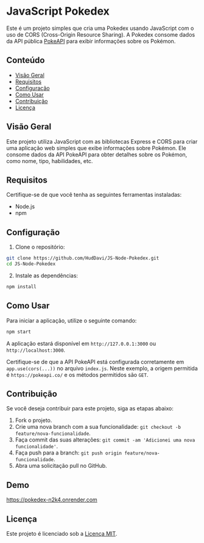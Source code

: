 # JavaScript Pokedex

Este é um projeto simples que cria uma Pokedex usando JavaScript com o uso de CORS (Cross-Origin Resource Sharing). A Pokedex consome dados da API pública [PokeAPI](https://pokeapi.co/) para exibir informações sobre os Pokémon.

## Conteúdo

- [Visão Geral](#visão-geral)
- [Requisitos](#requisitos)
- [Configuração](#configuração)
- [Como Usar](#como-usar)
- [Contribuição](#contribuição)
- [Licença](#licença)

## Visão Geral

Este projeto utiliza JavaScript com as bibliotecas Express e CORS para criar uma aplicação web simples que exibe informações sobre Pokémon. Ele consome dados da API PokeAPI para obter detalhes sobre os Pokémon, como nome, tipo, habilidades, etc.

## Requisitos

Certifique-se de que você tenha as seguintes ferramentas instaladas:

- Node.js
- npm

## Configuração

1. Clone o repositório:

```bash
git clone https://github.com/HudDavi/JS-Node-Pokedex.git
cd JS-Node-Pokedex
```

2. Instale as dependências:

```bash
npm install
```

## Como Usar

Para iniciar a aplicação, utilize o seguinte comando:

```bash
npm start
```

A aplicação estará disponível em `http://127.0.0.1:3000` ou `http://localhost:3000`.

Certifique-se de que a API PokeAPI está configurada corretamente em `app.use(cors(...))` no arquivo `index.js`. Neste exemplo, a origem permitida é `https://pokeapi.co/` e os métodos permitidos são `GET`.

## Contribuição

Se você deseja contribuir para este projeto, siga as etapas abaixo:

1. Fork o projeto.
2. Crie uma nova branch com a sua funcionalidade: `git checkout -b feature/nova-funcionalidade`.
3. Faça commit das suas alterações: `git commit -am 'Adicionei uma nova funcionalidade'`.
4. Faça push para a branch: `git push origin feature/nova-funcionalidade`.
5. Abra uma solicitação pull no GitHub.

## Demo

https://pokedex-n2k4.onrender.com

## Licença

Este projeto é licenciado sob a [Licença MIT](LICENSE).
